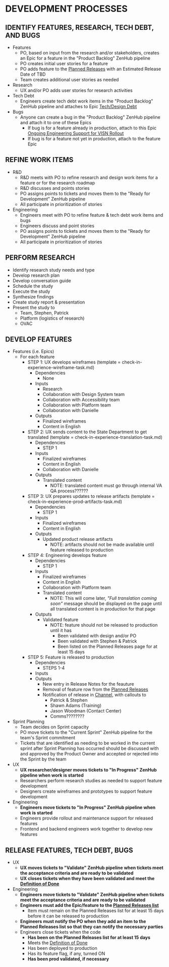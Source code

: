 # DEVELOPMENT PROCESSES

## IDENTIFY FEATURES, RESEARCH, TECH DEBT, AND BUGS

- Features
    - PO, based on input from the research and/or stakeholders, creates an Epic for a feature in the "Product Backlog" ZenHub pipeline 
    - PO creates initial user stories for a feature   
    - PO adds feature to the [Planned Releases](https://github.com/department-of-veterans-affairs/va.gov-team/blob/master/products/health-care/checkin/release-plan/check-in-prod-validation.md) with an Estimated Release Date of TBD
    - Team creates additional user stories as needed
- Research
    - UX and/or PO adds user stories for research activities
- Tech Debt
    - Engineers create tech debt work items in the "Product Backlog" ZenHub pipeline and attaches to Epic [Tech/Design Debt](https://app.zenhub.com/workspaces/check-in-experience-61fc23a2cb8a14001132e102/issues/department-of-veterans-affairs/va.gov-team/27217)
- Bugs
    - Anyone can create a bug in the "Product Backlog" ZenHub pipeline and attach it to one of these Epics
        - If bug is for a feature already in production, attach to this Epic [Ongoing Engineering Support for VISN Rollout](https://app.zenhub.com/workspaces/check-in-experience-61fc23a2cb8a14001132e102/issues/department-of-veterans-affairs/va.gov-team/38980)
        - If bug is for a feature not yet in production, attach to the feature Epic 

## REFINE WORK ITEMS

- R&D
    - R&D meets with PO to refine research and design work items for a feature or for the research roadmap
    - R&D discusses and points stories
    - PO assigns points to tickets and moves them to the "Ready for Development" ZenHub pipeline
    - All participate in prioritization of stories
- Engineering
    - Engineers meet with PO to refine feature & tech debt work items and bugs
    - Engineers discuss and point stories
    - PO assigns points to tickets and moves them to the "Ready for Development" ZenHub pipeline
    - All participate in prioritization of stories

## PERFORM RESEARCH

- Identify research study needs and type
- Develop research plan
- Develop conversation guide
- Schedule the study
- Execute the study
- Synthesize findings
- Create study report & presentation
- Present the study to
   - Team, Stephen, Patrick
   - Platform (logistics of research)
   - OVAC

## DEVELOP FEATURES

- Features (i.e. Epics)
    - For each feature
        - STEP 1: UX develops wireframes (template = check-in-experience-wireframe-task.md)
            - Dependencies
                - None
            - Inputs
                - Research
                - Collaboration with Design System team
                - Collaboration with Accessibility team
                - Collaboration with Platform team
                - Collaboration with Danielle
            - Outputs
                - Finalized wireframes
                - Content in English
        - STEP 2: UX sends content to the State Department to get translated (template = check-in-experience-translation-task.md)
            - Dependencies
                - STEP 1
            - Inputs
                - Finalized wireframes
                - Content in English
                - Collaboration with Danielle
            - Outputs
                - Translated content
                    - NOTE: translated content must go through internal VA QA process??????
        - STEP 3: UX prepares updates to release artifacts (template = check-in-experience-prod-artifacts-task.md)
            - Dependencies
                - STEP 1
            - Inputs
                - Finalized wireframes
                - Content in English
            - Outputs
                - Updated product release artifacts
                    - NOTE: artifacts should not be made available until feature released to production
        - STEP 4: Engineering develops feature
            - Dependencies
                - STEP 1
            - Inputs
                - Finalized wireframes
                - Content in English
                - Collaboration with Platform team
                - Translated content 
                    - NOTE: This will come later, _"Full translation coming soon"_ message should be displayed on the page until all translated content is in production for that page
            - Outputs
                - Validated feature
                    - NOTE: feature should not be released to production until it has
                        - Been validated with design and/or PO
                        - Been validated with Stephen & Patrick
                        - Been listed on the Planned Releases page for at least 15 days
        - STEP 5: Feature is released to production
            - Dependencies
                - STEPS 1-4
            - Inputs
            - Outputs
                -  New entry in Release Notes for the feauture
                -  Removal of feature row from the [Planned Releases](https://github.com/department-of-veterans-affairs/va.gov-team/blob/master/products/health-care/checkin/release-plan/check-in-prod-validation.md)
                -  Notification of release in [Channel](https://dsva.slack.com/archives/C022AC2STBM), with callouts to
                    -  Patrick & Stephen
                    -  Shawn Adams (Training)
                    -  Jason Woodman (Contact Center)
                    -  Comms????????
- Sprint Planning
    - Team decides on Sprint capacity 
    - PO move tickets to the "Current Sprint" ZenHub pipeline for the team's Sprint commitment
    - Tickets that are identified as needing to be worked in the current sprint after Sprint Planning has occurred should be discussed with and approved by the Product Owner and accepted or rejected into the Sprint by the team
- UX
    - **UX researcher/designer moves tickets to "In Progress" ZenHub pipeline when work is started**
    - Researchers perform research studies as needed to support feature development
    - Designers create wireframes and prototypes to support feature development
- Engineering
    - **Engineers move tickets to "In Progress" ZenHub pipeline when work is started**
    - Engineers provide rollout and maintenance support for released features
    - Frontend and backend engineers work together to develop new features

## RELEASE FEATURES, TECH DEBT, BUGS

- UX
    - **UX moves tickets to "Validate" ZenHub pipeline when tickets meet the acceptance criteria and are ready to be validated**
    - **UX closes tickets when they have been validated and meet the [Definition of Done](https://github.com/department-of-veterans-affairs/va.gov-team/blob/master/products/health-care/checkin/team/UXDoRDoD.md)**
- Engineering
    - **Engineers move tickets to "Validate" ZenHub pipeline when tickets meet the acceptance criteria and are ready to be validated**
    - **Engineers must add the Epic/feature to the [Planned Releases list](https://github.com/department-of-veterans-affairs/va.gov-team/blob/master/products/health-care/checkin/release-plan/check-in-prod-validation.md)**
        - Item must remain on the Planned Releases list for at least 15 days before it can be released to production
    - **Engineers must notify the PO when they add an item to the Planned Releases list so that they can notify the necessary parties**
    - Engineers close tickets when the code 
       - **Has been on the Planned Releases list for at least 15 days**
       - Meets the [Definition of Done](https://github.com/department-of-veterans-affairs/va.gov-team/blob/master/products/health-care/checkin/team/EngDoRDoD.md)
       - Has been deployed to production 
       - Has its feature flag, if any, turned ON
       - **Has been prod validated, if necessary**
